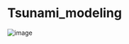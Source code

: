 # Tsunami_modeling

![image](https://github.com/user-attachments/assets/11e376d1-5e5b-4469-bcc5-d4fb26e0f96e)
